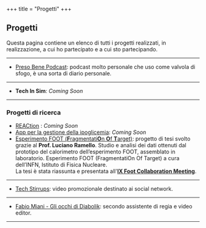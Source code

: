 +++
title = "Progetti"
+++

## Progetti

Questa pagina contiene un elenco di tutti i progetti realizzati, in realizzazione, a cui ho partecipato e a cui sto partecipando.

---
* [Preso Bene Podcast](https://open.spotify.com/show/3QUPN9AlJcv0PH3DKlZeKb): podcast molto personale che uso come valvola di sfogo, è una sorta di diario personale.
---
* **Tech In Sim**: *Coming Soon*
---
### Progetti di ricerca

* [REACtion](https://www.agingproject.uniupo.it/reaction/) : *Coming Soon*
* [App per la gestione della ipoglicemia](): *Coming Soon*
* [Esperimento FOOT (**F**ragmentati**O**n **O**f **T**arget)](/Scalogna_Antonio_Tesi.pdf): progetto di tesi svolto grazie al **Prof. Luciano Ramello**. Studio e analisi dei dati ottenuti dal prototipo del calorimetro dell’esperimento FOOT, assemblato in laboratorio. Esperimento FOOT (FragmentatiOn Of Target) a cura dell’INFN, Istituto di Fisica
Nucleare.\
La tesi è stata riassunta e presentata all'[**IX Foot Collaboration Meeting**](/Presentazione_Collaboration_Meeting.pdf).

---
* [Tech Stirrups](https://www.youtube.com/watch?v=kBlrPLhcwmQ): video promozionale destinato ai social network.
---
* [Fabio Miani - Gli occhi di Diabolik](https://www.youtube.com/watch?v=23B9sjpd7ZY): secondo assistente di regia e video editor.
---